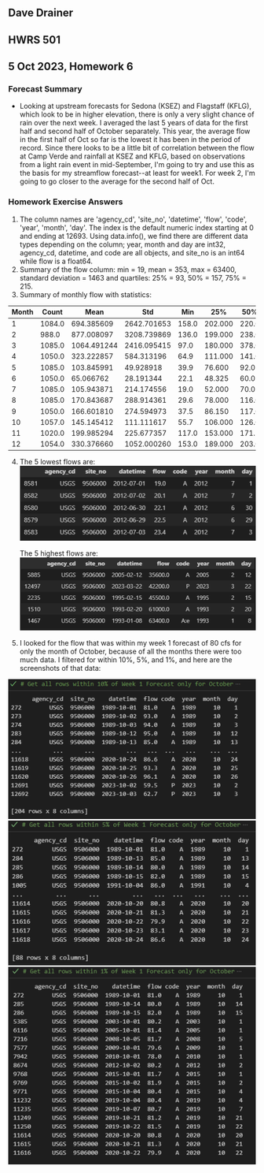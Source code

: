 ## Dave Drainer
## HWRS 501
## 5 Oct 2023, Homework 6

### Forecast Summary

* Looking at upstream forecasts for Sedona (KSEZ) and Flagstaff (KFLG), which look to be in higher elevation, there is only a very slight chance of rain over the next week. I averaged the last 5 years of data for the first half and second half of October separately. This year, the average flow in the first half of Oct so far is the lowest it has been in the period of record. Since there looks to be a little bit of correlation between the flow at Camp Verde and rainfall at KSEZ and KFLG, based on observations from a light rain event in mid-September, I'm going to try and use this as the basis for my streamflow forecast--at least for week1. For week 2, I'm going to go closer to the average for the second half of Oct.

### Homework Exercise Answers

1. The column names are 'agency_cd', 'site_no', 'datetime', 'flow', 'code', 'year', 'month', 'day'. The index is the default numeric index starting at 0 and ending at 12693. Using data.info(), we find there are different data types depending on the column; year, month and day are int32, agency_cd, datetime, and code are all objects, and site_no is an int64 while flow is a float64.
2. Summary of the flow column: min = 19, mean = 353, max = 63400, standard deviation = 1463 and quartiles: 25% = 93, 50% = 157, 75% = 215.
3. Summary of monthly flow with statistics: 

| Month |  Count  | Mean  |   Std |    Min |   25% | 50%   | 75%   |
| ----- | ----- | ----- | -----  | ------ | ----- | ----- | ----- |                                                             
|1 | 1084.0 |  694.385609 | 2642.701653 | 158.0 | 202.000 | 220.0  | 314.00 |  
|2 |      988.0 |  877.008097 | 3208.739869 | 136.0 | 199.000 | 238.0 |  612.50  | 
|3  |    1085.0 | 1064.491244 | 2416.095415 |  97.0 | 180.000 | 378.0 | 1070.00  | 
|4 |     1050.0 |  323.222857 |  584.313196 |  64.9 | 111.000 | 141.0 |  218.75  | 
|5 |     1085.0 |  103.845991 |   49.928918 |  39.9 |  76.600 |  92.0 | 118.00   |
|6 |     1050.0 |   65.066762  |  28.191344 |  22.1 |  48.325 |  60.0 |   76.00  | 
|7 |     1085.0 | 105.943871 |  214.174556  | 19.0 |  52.000 |  70.0  | 110.00   |
|8 |     1085.0 |  170.843687 |  288.914361 |  29.6 |  78.000 | 116.0 |  178.00  | 
|9  |    1050.0 |  166.601810 |  274.594973 |  37.5 |  86.150|  117.0 |  166.00   |
|10 |    1057.0 |  145.145412  | 111.111617 |  55.7 | 106.000 | 126.0  | 153.00  | 
|11 |    1020.0 |  199.985294 |  225.677357 | 117.0 | 153.000 | 171.5 |  197.00  | 
|12 |    1054.0 |  330.376660 | 1052.000260 | 153.0 | 189.000 | 203.0 |  225.00 |

4. The 5 lowest flows are:<br>
![image info](./5_lowest.png)
   
   The 5 highest flows are:<br>
![image info](./5_highest.png)

5. I looked for the flow that was within my week 1 forecast of 80 cfs for only the month of October, because of all the months there were too much data. I filtered for within 10%, 5%, and 1%, and here are the screenshots of that data:<br>

![image info](./Oct_10percent.png)
![image info](./Oct_5percent.png)
![image info](./Oct_1percent.png)
